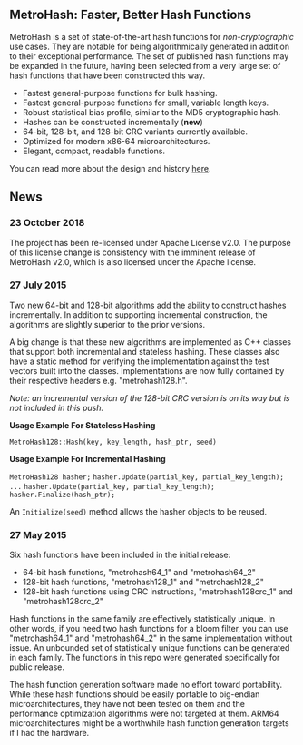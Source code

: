 ## MetroHash: Faster, Better Hash Functions

MetroHash is a set of state-of-the-art hash functions for *non-cryptographic* use cases. They are notable for being algorithmically generated in addition to their exceptional performance. The set of published hash functions may be expanded in the future, having been selected from a very large set of hash functions that have been constructed this way.

* Fastest general-purpose functions for bulk hashing.
* Fastest general-purpose functions for small, variable length keys.
* Robust statistical bias profile, similar to the MD5 cryptographic hash.
* Hashes can be constructed incrementally (**new**)
* 64-bit, 128-bit, and 128-bit CRC variants currently available.
* Optimized for modern x86-64 microarchitectures.
* Elegant, compact, readable functions.

You can read more about the design and history [here](http://www.jandrewrogers.com/2015/05/27/metrohash/).

## News

### 23 October 2018

The project has been re-licensed under Apache License v2.0. The purpose of this license change is consistency with the imminent release of MetroHash v2.0, which is also licensed under the Apache license.

### 27 July 2015

Two new 64-bit and 128-bit algorithms add the ability to construct hashes incrementally. In addition to supporting incremental construction, the algorithms are slightly superior to the prior versions.

A big change is that these new algorithms are implemented as C++ classes that support both incremental and stateless hashing. These classes also have a static method for verifying the implementation against the test vectors built into the classes. Implementations are now fully contained by their respective headers e.g. "metrohash128.h".

*Note: an incremental version of the 128-bit CRC version is on its way but is not included in this push.*

**Usage Example For Stateless Hashing**

`MetroHash128::Hash(key, key_length, hash_ptr, seed)`

**Usage Example For Incremental Hashing**

`MetroHash128 hasher;`
`hasher.Update(partial_key, partial_key_length);`
`...`
`hasher.Update(partial_key, partial_key_length);`
`hasher.Finalize(hash_ptr);`

An `Initialize(seed)` method allows the hasher objects to be reused.


### 27 May 2015

Six hash functions have been included in the initial release:

* 64-bit hash functions, "metrohash64_1" and "metrohash64_2"
* 128-bit hash functions, "metrohash128_1" and "metrohash128_2"
* 128-bit hash functions using CRC instructions, "metrohash128crc_1" and "metrohash128crc_2"

Hash functions in the same family are effectively statistically unique. In other words, if you need two hash functions for a bloom filter, you can use "metrohash64_1" and "metrohash64_2" in the same implementation without issue. An unbounded set of statistically unique functions can be generated in each family. The functions in this repo were generated specifically for public release.

The hash function generation software made no effort toward portability. While these hash functions should be easily portable to big-endian microarchitectures, they have not been tested on them and the performance optimization algorithms were not targeted at them. ARM64 microarchitectures might be a worthwhile hash function generation targets if I had the hardware.



